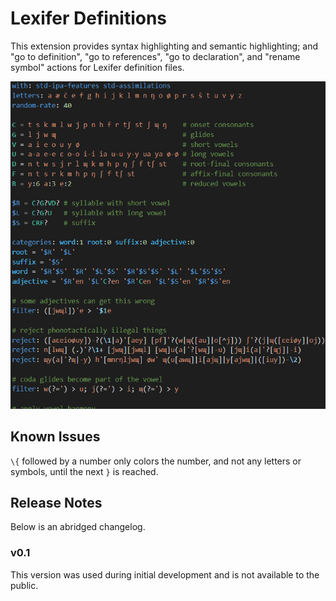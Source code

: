 # Lexifer Definitions

This extension provides syntax highlighting and semantic highlighting; and "go
to definition", "go to references", "go to declaration", and "rename symbol"
actions for Lexifer definition files.

![Preview with the Solarized Dark theme](images/example.png)

## Known Issues

`\{` followed by a number only colors the number, and not any letters or
symbols, until the next `}` is reached.

## Release Notes

Below is an abridged changelog.

### v0.1

This version was used during initial development and is not available to the
public.
